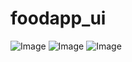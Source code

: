 # foodapp_ui
![Image](https://github.com/user-attachments/assets/70efb1d1-9de0-4049-9796-e271341a3886)
![Image](https://github.com/user-attachments/assets/febf1550-db88-470c-aca5-342a140d74cd)
![Image](https://github.com/user-attachments/assets/41e4accd-2292-4672-8852-6f0668db1e52)
